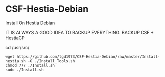 # CSF-Hestia-Debian
Install On Hestia Debian

IT IS ALWAYS A GOOD IDEA TO BACKUP EVERYTHING. BACKUP CSF + HestiaCP

cd /usr/src/
```
wget https://github.com/tgd1973/CSF-Hestia-Debian/raw/master/Install-hestia.sh -O ./Install_Tools.sh
chmod 777 ./Install.sh
sudo ./Install.sh
```
